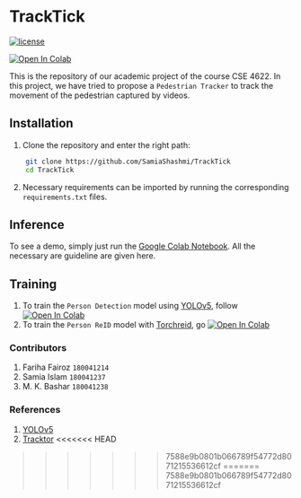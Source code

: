 # TrackTick
[![license](https://img.shields.io/github/license/mashape/apistatus.svg)](LICENSE)

[![Open In Colab](https://colab.research.google.com/assets/colab-badge.svg)](https://colab.research.google.com/drive/1_tc20aOIdlAza0szHfwP7wQ09QDnhk7z?usp=sharing)

This is the repository of our academic project of the course CSE 4622. In this project, we have tried to propose a `Pedestrian Tracker` to track the movement of the pedestrian captured by videos. 

## Installation 

1. Clone the repository and enter the right path:
```bash
    git clone https://github.com/SamiaShashmi/TrackTick
    cd TrackTick
```
2. Necessary requirements can be imported by running the corresponding `requirements.txt` files.

## Inference
    
To see a demo, simply just run the [Google Colab Notebook](https://colab.research.google.com/drive/1_tc20aOIdlAza0szHfwP7wQ09QDnhk7z?usp=sharing). All the necessary are guideline are given here.

## Training
1. To train the `Person Detection` model using [YOLOv5](https://github.com/ultralytics/yolov5), follow [![Open In Colab](https://colab.research.google.com/assets/colab-badge.svg)](https://colab.research.google.com/drive/1M8I_SeZJO4_96ryfJdZhqp5H7qstRNw1?usp=sharing)
2. To train the `Person ReID` model with [Torchreid](https://github.com/KaiyangZhou/deep-person-reid), go [![Open In Colab](https://colab.research.google.com/assets/colab-badge.svg)](ttps://drive.google.com/file/u/0/d/1UWBYe1BZnIFNvfQWJNDf2OZSEbd3SuYd?usp=sharing)

### Contributors
1. Fariha Fairoz `180041214`<br>
2. Samia Islam `180041237`<br>
3. M. K. Bashar `180041238`

### References
1. [YOLOv5](https://github.com/mikel-brostrom/Yolov5_DeepSort_OSNet.git)
2. [Tracktor](https://github.com/phil-bergmann/tracking_wo_bnw)
<<<<<<< HEAD
>>>>>>> 7588e9b0801b066789f54772d8071215536612cf
=======
>>>>>>> 7588e9b0801b066789f54772d8071215536612cf
